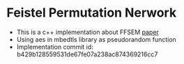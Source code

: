 # Feistel Permutation Nerwork

- This is a c++ implementation about FFSEM [paper](https://csrc.nist.gov/csrc/media/projects/block-cipher-techniques/documents/bcm/proposed-modes/ffsem/ffsem-spec.pdf)
- Using aes in mbedtls library as pseudorandom function
- Implementation commit id: b429b128559531de67fe07a238ac874369216cc7
